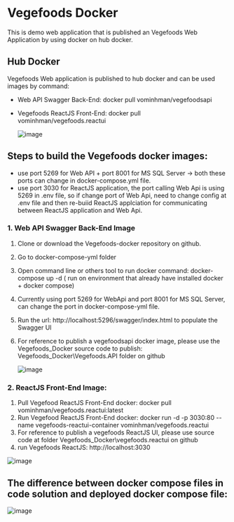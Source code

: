 # Vegefoods Docker
This is demo web application that is published an Vegefoods Web Application by using docker on hub docker.
## Hub Docker
Vegefoods Web application is published to hub docker and can be used images by command: 
- Web API Swagger Back-End: docker pull vominhman/vegefoodsapi
- Vegefoods ReactJS Front-End: docker pull vominhman/vegefoods.reactui
  
  ![image](https://github.com/manvominh/vegefoods-docker/assets/133474782/a20a7877-2328-411e-b276-a97318e367a5)

## Steps to build the Vegefoods docker images:
- use port 5269 for Web API + port 8001 for MS SQL Server -> both these ports can change in docker-compose.yml file.
- use port 3030 for ReactJS application, the port calling Web Api is using 5269 in .env file, so if change port of Web Api, need to change config at .env file and then re-buiid ReactJS applciation for communicating between ReactJS application and Web Api.
### 1. Web API Swagger Back-End Image
1. Clone or download the Vegefoods-docker repository on github.
2. Go to docker-compose-yml folder
3. Open command line or others tool to run docker command: docker-compose up -d  ( run on environment that already have installed docker + docker compose)
4. Currently using port 5269 for WebApi and port 8001 for MS SQL Server, can change the port in docker-compose-yml file.
5. Run the url: http://localhost:5296/swagger/index.html to populate the Swagger UI
6. For reference to publish a vegefoodsapi docker image, please use the Vegefoods_Docker source code to publish: Vegefoods_Docker\Vegefoods.API folder on github

   ![image](https://github.com/manvominh/Vegefoods/assets/133474782/a1a96859-afbd-41c2-93f3-18e5cba4811a)
   
### 2. ReactJS Front-End Image:
1. Pull Vegefood ReactJS Front-End docker: docker pull vominhman/vegefoods.reactui:latest
2. Run Vegefood ReactJS Front-End docker: docker run -d -p 3030:80 --name vegefoods-reactui-container vominhman/vegefoods.reactui
3. For reference to publish a vegefoods ReactJS UI, please use source code at folder Vegefoods_Docker\vegefoods.reactui on github
4. run Vegefoods ReactJS: http://localhost:3030

![image](https://github.com/manvominh/vegefoods-docker/assets/133474782/85a936fc-df79-465a-9635-6539be88cc99)

## The difference between docker compose files in code solution and deployed docker compose file:

![image](https://github.com/manvominh/vegefoods-docker/assets/133474782/472d0dec-52c6-4892-9d07-db19938a6589)

